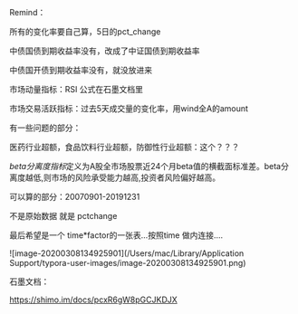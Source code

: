 Remind：

所有的变化率要自己算，5日的pct_change 

中债国债到期收益率没有，改成了中证国债到期收益率

中债国开债到期收益率没有，就没放进来

市场动量指标：RSI 公式在石墨文档里

市场交易活跃指标：过去5天成交量的变化率，用wind全A的amount



有一些问题的部分：

医药行业超额，食品饮料行业超额，防御性行业超额：这个？？？

*beta分离度指标*定义为A股全市场股票近24个月beta值的横截面标准差。beta分离度越低,则市场的风险承受能力越高,投资者风险偏好越高。 



可以算的部分：20070901-20191231

不是原始数据 就是 pctchange

最后希望是一个 time*factor的一张表...按照time 做内连接....

![image-20200308134925901](/Users/mac/Library/Application Support/typora-user-images/image-20200308134925901.png)

石墨文档：

https://shimo.im/docs/pcxR6gW8pGCJKDJX

